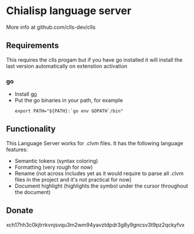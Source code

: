# Chialisp language server

More info at github.com/clls-dev/clls

## Requirements

This requires the clls progam but if you have go installed it will install the last version automatically on extenstion activation

### go

- Install [go](https://golang.org/)
- Put the go binaries in your path, for example
  ```shell
  export PATH="${PATH}:`go env GOPATH`/bin"
  ```

## Functionality

This Language Server works for .clvm files. It has the following language features:
- Semantic tokens (syntax coloring)
- Formatting (very rough for now)
- Rename (not across includes yet as it would require to parse all .clvm files in the project and it's not practical for now)
- Document highlight (highlights the symbol under the cursor throughout the document)

## Donate

xch17hh3c0kjtrrkvnjsvqu3m2wm94yavztdpdr3g8y9gncsv3t9pz2qckyfvx
